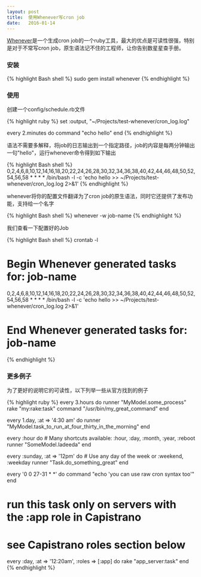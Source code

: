 ```yaml
---
layout: post
title:  使用Whenever写cron job
date:   2016-01-14
---
```


[Whenever](https://github.com/javan/whenever)是一个生成cron job的一个ruby工具，最大的优点是可读性很强，特别是对于不常写cron job，原生语法记不住的工程师，让你告别数星星查手册。

### 安装

{% highlight Bash shell %}
sudo gem install whenever
{% endhighlight %}

### 使用

创建一个config/schedule.rb文件

{% highlight ruby %}
 set :output, "~/Projects/test-whenever/cron_log.log"

 every 2.minutes do
   command "echo hello"
 end
{% endhighlight %}

语法不需要多解释，将job的日志输出到一个指定路径，job的内容是每两分钟输出一句"hello"，运行whenever命令得到如下输出

{% highlight Bash shell %}
0,2,4,6,8,10,12,14,16,18,20,22,24,26,28,30,32,34,36,38,40,42,44,46,48,50,52,54,56,58 * * * * /bin/bash -l -c 'echo hello >> ~/Projects/test-whenever/cron_log.log 2>&1'
{% endhighlight %}

whenever将你的配置文件翻译为了cron job的原生语法，同时它还提供了发布功能，支持给一个名字

{% highlight Bash shell %}
whenever -w job-name
{% endhighlight %}

我们查看一下配置好的Job

{% highlight Bash shell %}
crontab -l
# Begin Whenever generated tasks for: job-name
0,2,4,6,8,10,12,14,16,18,20,22,24,26,28,30,32,34,36,38,40,42,44,46,48,50,52,54,56,58 * * * * /bin/bash -l -c 'echo hello >> ~/Projects/test-whenever/cron_log.log 2>&1'


# End Whenever generated tasks for: job-name
{% endhighlight %}

### 更多例子

为了更好的说明它的可读性，以下列举一些从官方找到的例子

{% highlight ruby %}
every 3.hours do
  runner "MyModel.some_process"
  rake "my:rake:task"
  command "/usr/bin/my_great_command"
end

every 1.day, :at => '4:30 am' do
  runner "MyModel.task_to_run_at_four_thirty_in_the_morning"
end

every :hour do # Many shortcuts available: :hour, :day, :month, :year, :reboot
  runner "SomeModel.ladeeda"
end

every :sunday, :at => '12pm' do # Use any day of the week or :weekend, :weekday
  runner "Task.do_something_great"
end

every '0 0 27-31 * *' do
  command "echo 'you can use raw cron syntax too'"
end

# run this task only on servers with the :app role in Capistrano
# see Capistrano roles section below
every :day, :at => '12:20am', :roles => [:app] do
  rake "app_server:task"
end
{% endhighlight %}
